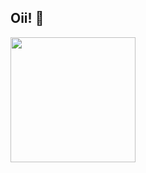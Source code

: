 ## Oii! 👋

<img    alingn= 'right'
        src= 'https://media.giphy.com/media/HxvLYBmBvO9BJeNip5/giphy.gif?cid=ecf05e477iax4r79dek1m9fir93czw9yb5sz41kzk02ojb3p&ep=v1_gifs_search&rid=giphy.gif&ct=g'
        width= '200px' >

